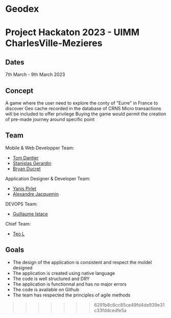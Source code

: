 # Geodex

# Project Hackaton 2023 - UIMM CharlesVille-Mezieres

## Dates

7th March - 9th March 2023

## Concept

A game where the user need to explore the conty of "Eurre" in France to discover Geo cache recorded in the database of CRNS 
Micro transactions will be included to offer privilege
Buying the game would permit the creation of pre-made journey around specific point

## Team

Mobile & Web Developper Team:

- [Tom Dantier](https://github.com/Tomfrom08 "Tom Dantier")
- [Stanislas Gerardin](https://github.com/Irvine99 "Stanislas Gerardin")
- [Bryan Ducret](https://github.com/Sirlauvel "Bryan Ducret")

Application Designer & Developer Team:

- [Yanis Pirlet](https://github.com/Erasedon "Yanis Pirlet")
- [Alexandre Jacquemin](https://github.com/Alexandre123a "Alexandre Jacquemin")

DEVOPS Team:

- [Guillaume Istace](https://github.com/guillaume-istace "Guillaume Istace")

Chief Team:

- [Teo L](https://github.com/Alphonce-D "Teo L")

## Goals

- The design of the application is consistent and respect the moldel designed
- The application is created using native language
- The code is well structured and DRY
- The application is functionnal and has no major errors
- The code is available on Github
- The team has respected the principles of agile methods
>>>>>>> 6291b8c6cc85ce49fd4de939e31c33fddcedfe5a
